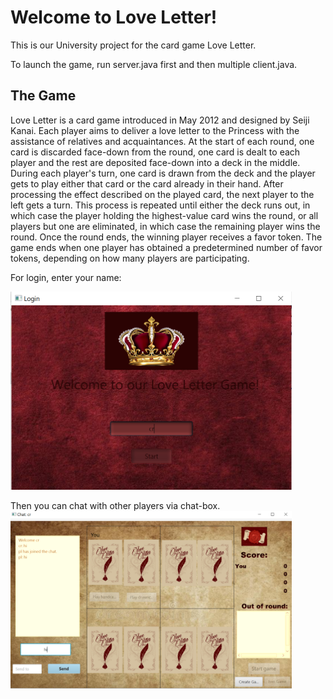 # Welcome to Love Letter!
This is our University project for the card game Love Letter.

To launch the game, run server.java first and then multiple client.java.

## The Game

Love Letter is a card game introduced in May 2012 and designed by Seiji Kanai. Each player aims to deliver a love letter to the Princess with the assistance of relatives and acquaintances. At the start of each round, one card is discarded face-down from the round, one card is dealt to each player and the rest are deposited face-down into a deck in the middle. During each player's turn, one card is drawn from the deck and the player gets to play either that card or the card already in their hand. After processing the effect described on the played card, the next player to the left gets a turn. This process is repeated until either the deck runs out, in which case the player holding the highest-value card wins the round, or all players but one are eliminated, in which case the remaining player wins the round. Once the round ends, the winning player receives a favor token. The game ends when one player has obtained a predetermined number of favor tokens, depending on how many players are participating.

For login, enter your name:

<img src="src/client/resources/login.PNG" width="450" />

<br />

Then you can chat with other players via chat-box.
<br />
<img src="src/client/resources/chat.PNG" width="450" />

